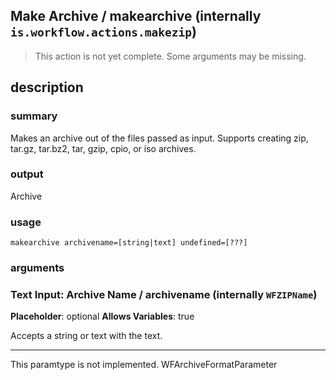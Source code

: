 
## Make Archive / makearchive (internally `is.workflow.actions.makezip`)

> This action is not yet complete. Some arguments may be missing.



## description
### summary
Makes an archive out of the files passed as input. Supports creating zip, tar.gz, tar.bz2, tar, gzip, cpio, or iso archives.

### output
Archive

### usage
`makearchive archivename=[string|text] undefined=[???]`

### arguments
### Text Input: Archive Name / archivename (internally `WFZIPName`)
**Placeholder**: optional
**Allows Variables**: true


Accepts a string 
or text
with the text.

---

This paramtype is not implemented. WFArchiveFormatParameter
